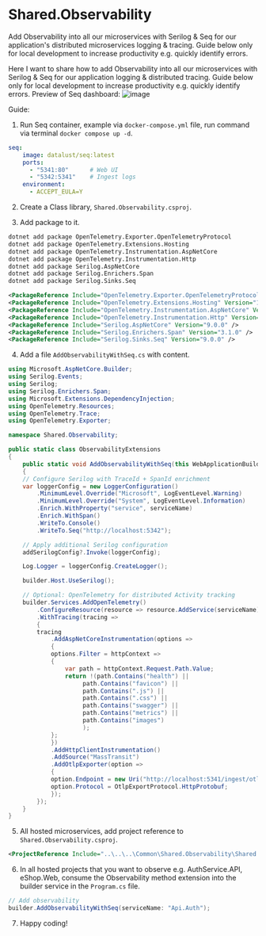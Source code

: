 # Shared.Observability
Add Observability into all our microservices with Serilog &amp; Seq for our application's distributed microservices logging &amp; tracing. 
Guide below only for local development to increase productivity e.g. quickly identify errors.

Here I want to share how to add Observability into all our microservices with Serilog & Seq for our application logging & distributed tracing.
Guide below only for local development to increase productivity e.g. quickly identify errors.
Preview of Seq dashboard:
![image](https://github.com/user-attachments/assets/578c9f1a-f8b7-44b1-8cbd-0d7db3ba7477)

Guide:
1. Run Seq container, example via `docker-compose.yml` file, run command via terminal `docker compose up -d`.
```yaml	
seq:
    image: datalust/seq:latest
    ports:
      - "5341:80"      # Web UI
      - "5342:5341"    # Ingest logs
    environment:
      - ACCEPT_EULA=Y
```

2.  Create a Class library, `Shared.Observability.csproj`.
	
3. Add package to it.
```cmd
dotnet add package OpenTelemetry.Exporter.OpenTelemetryProtocol
dotnet add package OpenTelemetry.Extensions.Hosting
dotnet add package OpenTelemetry.Instrumentation.AspNetCore
dotnet add package OpenTelemetry.Instrumentation.Http
dotnet add package Serilog.AspNetCore
dotnet add package Serilog.Enrichers.Span
dotnet add package Serilog.Sinks.Seq
```
```xml
<PackageReference Include="OpenTelemetry.Exporter.OpenTelemetryProtocol" Version="1.12.0" />
<PackageReference Include="OpenTelemetry.Extensions.Hosting" Version="1.12.0" />
<PackageReference Include="OpenTelemetry.Instrumentation.AspNetCore" Version="1.11.1" />
<PackageReference Include="OpenTelemetry.Instrumentation.Http" Version="1.11.1" />
<PackageReference Include="Serilog.AspNetCore" Version="9.0.0" />
<PackageReference Include="Serilog.Enrichers.Span" Version="3.1.0" />
<PackageReference Include="Serilog.Sinks.Seq" Version="9.0.0" />
```	
	
4. Add a file `AddObservabilityWithSeq.cs` with content.
```cs
using Microsoft.AspNetCore.Builder;
using Serilog.Events;
using Serilog;
using Serilog.Enrichers.Span;
using Microsoft.Extensions.DependencyInjection;
using OpenTelemetry.Resources;
using OpenTelemetry.Trace;
using OpenTelemetry.Exporter;

namespace Shared.Observability;

public static class ObservabilityExtensions
{
    public static void AddObservabilityWithSeq(this WebApplicationBuilder builder, string serviceName, Action<LoggerConfiguration>? addSerilogConfig = null)
    {
	// Configure Serilog with TraceId + SpanId enrichment
	var loggerConfig = new LoggerConfiguration()
	    .MinimumLevel.Override("Microsoft", LogEventLevel.Warning)
	    .MinimumLevel.Override("System", LogEventLevel.Information)
	    .Enrich.WithProperty("service", serviceName)
	    .Enrich.WithSpan()
	    .WriteTo.Console()
	    .WriteTo.Seq("http://localhost:5342");

	// Apply additional Serilog configuration
	addSerilogConfig?.Invoke(loggerConfig);

	Log.Logger = loggerConfig.CreateLogger();

	builder.Host.UseSerilog();

	// Optional: OpenTelemetry for distributed Activity tracking
	builder.Services.AddOpenTelemetry()
	    .ConfigureResource(resource => resource.AddService(serviceName))
	    .WithTracing(tracing =>
	    {
		tracing
		    .AddAspNetCoreInstrumentation(options =>
		    {
			options.Filter = httpContext =>
			{
			    var path = httpContext.Request.Path.Value;
			    return !(path.Contains("health") ||
				     path.Contains("favicon") ||
				     path.Contains(".js") ||
				     path.Contains(".css") ||
				     path.Contains("swagger") ||
				     path.Contains("metrics") ||
				     path.Contains("images")
				     );
			};
		    })
		    .AddHttpClientInstrumentation()
		    .AddSource("MassTransit")
		    .AddOtlpExporter(option =>
		    {
			option.Endpoint = new Uri("http://localhost:5341/ingest/otlp/v1/traces");
			option.Protocol = OtlpExportProtocol.HttpProtobuf;
		    });
	    });
    }
}
```

5. All hosted microservices, add project reference to `Shared.Observability.csproj`.
```xml
<ProjectReference Include="..\..\..\Common\Shared.Observability\Shared.Observability.csproj" />
```

6. In all hosted projects that you want to observe e.g. AuthService.API, eShop.Web, consume the Observability method extension into the builder service in the `Program.cs` file.
```cs
// Add observability
builder.AddObservabilityWithSeq(serviceName: "Api.Auth");
```

7. Happy coding!

